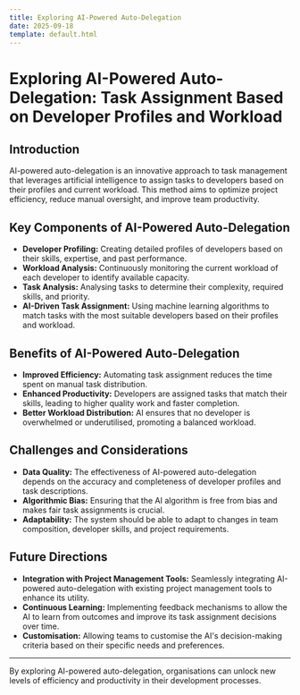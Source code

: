 ```yaml
---
title: Exploring AI-Powered Auto-Delegation
date: 2025-09-18
template: default.html
---
```


# Exploring AI-Powered Auto-Delegation: Task Assignment Based on Developer Profiles and Workload

## Introduction
AI-powered auto-delegation is an innovative approach to task management that leverages artificial intelligence to assign tasks to developers based on their profiles and current workload. This method aims to optimize project efficiency, reduce manual oversight, and improve team productivity.

## Key Components of AI-Powered Auto-Delegation
- **Developer Profiling:** Creating detailed profiles of developers based on their skills, expertise, and past performance.  
- **Workload Analysis:** Continuously monitoring the current workload of each developer to identify available capacity.  
- **Task Analysis:** Analysing tasks to determine their complexity, required skills, and priority.  
- **AI-Driven Task Assignment:** Using machine learning algorithms to match tasks with the most suitable developers based on their profiles and workload.  

## Benefits of AI-Powered Auto-Delegation
- **Improved Efficiency:** Automating task assignment reduces the time spent on manual task distribution.  
- **Enhanced Productivity:** Developers are assigned tasks that match their skills, leading to higher quality work and faster completion.  
- **Better Workload Distribution:** AI ensures that no developer is overwhelmed or underutilised, promoting a balanced workload.  

## Challenges and Considerations
- **Data Quality:** The effectiveness of AI-powered auto-delegation depends on the accuracy and completeness of developer profiles and task descriptions.  
- **Algorithmic Bias:** Ensuring that the AI algorithm is free from bias and makes fair task assignments is crucial.  
- **Adaptability:** The system should be able to adapt to changes in team composition, developer skills, and project requirements.  

## Future Directions
- **Integration with Project Management Tools:** Seamlessly integrating AI-powered auto-delegation with existing project management tools to enhance its utility.  
- **Continuous Learning:** Implementing feedback mechanisms to allow the AI to learn from outcomes and improve its task assignment decisions over time.  
- **Customisation:** Allowing teams to customise the AI's decision-making criteria based on their specific needs and preferences. 

---

By exploring AI-powered auto-delegation, organisations can unlock new levels of efficiency and productivity in their development processes.
